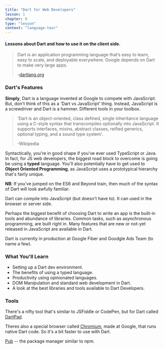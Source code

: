 ```yaml
---
title: "Dart for Web Developers"
lesson: 1
chapter: 0
type: "lesson"
context: "language-tour"
---
```



#### Lessons about Dart and how to use it on the client side.

> Dart is an application programming language that’s easy to learn, easy to scale, and deployable everywhere. 
> Google depends on Dart to make very large apps. 
>
> -[dartlang.org](https://www.dartlang.org/)

### Dart's Features

**Simply**, Dart is a language invented at Google to compete with JavaScript. But, don't think of this as a 'Dart vs JavaScript' thing. Instead, JavaScript is a screwdriver and Dart is a hammer. Different tools in your toolbox.

> 'Dart is an object-oriented, class defined, single inheritance language using a C-style syntax that transcompiles optionally into JavaScript. It supports interfaces, mixins, abstract classes, reified generics, optional typing, and a sound type system'.
>
> -Wikipedia

Syntactically, you're in good shape if you've ever used TypeScript or Java. In fact, for JS web developers, the biggest road block to overcome is going be using a **typed** language. You'll also potentially have to get used to **Object Oriented Programming**, as JavaScript uses a prototypical hierarchy that's fairly unique.

**NB**: If you've jumped on the ES6 and Beyond train, then much of the syntax of Dart will look awfully familiar. 

Dart can compile into JavaScript (but doesn't have to). It can used in the browser or server side.

Perhaps the biggest benefit of choosing Dart to write an app is the built-in tools and abundance of libraries. Common tasks, such as asynchronous programming, are built right in. Many features that are new or not-yet released in JavaScript are available in Dart. 

Dart is currently in production at Google Fiber and Goodgle Ads Team (to name a few).

### What You'll Learn

- Setting up a Dart dev environment.
- The benefits of using a typed language.
- Productivity using opinionated languages.
- DOM Manipulation and standard web development in Dart.
- A look at the best libraries and tools available to Dart Developers.

### Tools 

There's a nifty tool that's similar to JSFiddle or CodePen, but for Dart called [DartPad](https://dartpad.dartlang.org).

Theres also a special browser called [Chromium](https://www.chromium.org/Home), made at Google, that runs native Dart code. So it's a bit faster to use with Dart.

[Pub](https://pub.dartlang.org/) -- the package manager similar to npm. 